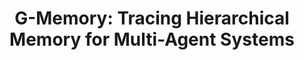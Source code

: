---
title: "G-Memory: Tracing Hierarchical Memory for Multi-Agent Systems"
authors: "Guibin Zhang†, Muxin Fu†, Guancheng Wan, Miao Yu, Kun Wang, Shuicheng Yan"
venue: "arXiv preprint arXiv:2506.07398"
year: "2025"
paperurl: "https://arxiv.org/abs/2506.07398"
codeurl: "https://github.com/bingreeky/GMemory"
collection: "publications"
category: "conferences"
image: "images/g-memory.png"
---
